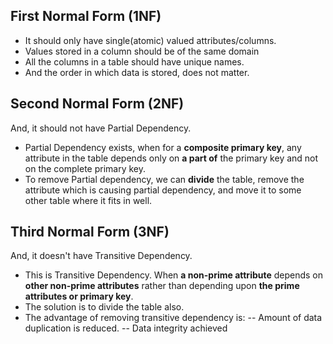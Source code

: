 ## First Normal Form (1NF)

- It should only have single(atomic) valued attributes/columns.
- Values stored in a column should be of the same domain
- All the columns in a table should have unique names.
- And the order in which data is stored, does not matter.

## Second Normal Form (2NF)

And, it should not have Partial Dependency.

- Partial Dependency exists, when for a **composite primary key**, any attribute in the table depends only on **a part of** the primary key and not on the complete primary key.
- To remove Partial dependency, we can **divide** the table, remove the attribute which is causing partial dependency, and move it to some other table where it fits in well.

## Third Normal Form (3NF)

And, it doesn't have Transitive Dependency.

- This is Transitive Dependency. When **a non-prime attribute** depends on **other non-prime attributes** rather than depending upon **the prime attributes or primary key**.
- The solution is to divide the table also.
- The advantage of removing transitive dependency is:
  -- Amount of data duplication is reduced.
  -- Data integrity achieved
